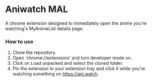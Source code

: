 # Aniwatch MAL

A chrome extension designed to immediately open the anime you're watching's MyAnimeList details page.

### How to use
1. Clone the repository.
2. Open 'chrome://extensions' and turn developer mode on.
3. Click on Load unpacked and select the cloned folder.
4. Pin the extension to your extension tray and click it while you're watching something on https://ani.watch.
